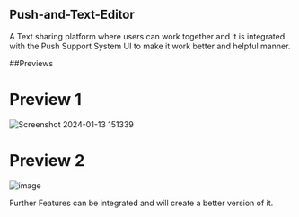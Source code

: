 ## Push-and-Text-Editor

A Text sharing platform where users can work together and it is integrated with the Push Support System UI to make it work better and helpful manner.

##Previews
# Preview 1

![Screenshot 2024-01-13 151339](https://github.com/SpandanM110/Push-and-Text-Editor/assets/95229740/f0577578-e6e4-4146-b45c-de175f7148ad)



# Preview 2

![image](https://github.com/SpandanM110/Push-and-Text-Editor/assets/95229740/7be7d674-3ca3-46c1-a686-3cfdbc1fdd8a)



Further Features can be integrated and will create a better version of it.
